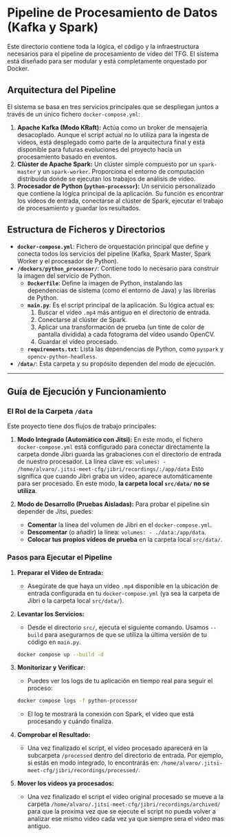 # Pipeline de Procesamiento de Datos (Kafka y Spark)

Este directorio contiene toda la lógica, el código y la infraestructura necesarios para el pipeline de procesamiento de vídeo del TFG. El sistema está diseñado para ser modular y está completamente orquestado por Docker.

## Arquitectura del Pipeline

El sistema se basa en tres servicios principales que se despliegan juntos a través de un único fichero `docker-compose.yml`:

1.  **Apache Kafka (Modo KRaft):** Actúa como un broker de mensajería desacoplado. Aunque el script actual no lo utiliza para la ingesta de vídeos, está desplegado como parte de la arquitectura final y está disponible para futuras evoluciones del proyecto hacia un procesamiento basado en eventos.
2.  **Clúster de Apache Spark:** Un clúster simple compuesto por un `spark-master` y un `spark-worker`. Proporciona el entorno de computación distribuida donde se ejecutan los trabajos de análisis de vídeo.
3.  **Procesador de Python (`python-processor`):** Un servicio personalizado que contiene la lógica principal de la aplicación. Su función es encontrar los vídeos de entrada, conectarse al clúster de Spark, ejecutar el trabajo de procesamiento y guardar los resultados.

## Estructura de Ficheros y Directorios

* **`docker-compose.yml`**: Fichero de orquestación principal que define y conecta todos los servicios del pipeline (Kafka, Spark Master, Spark Worker y el procesador de Python).
* **`/dockers/python_processor/`**: Contiene todo lo necesario para construir la imagen del servicio de Python.
    * **`Dockerfile`**: Define la imagen de Python, instalando las dependencias de sistema (como el entorno de Java) y las librerías de Python.
    * **`main.py`**: Es el script principal de la aplicación. Su lógica actual es:
        1.  Buscar el vídeo `.mp4` más antiguo en el directorio de entrada.
        2.  Conectarse al clúster de Spark.
        3.  Aplicar una transformación de prueba (un tinte de color de pantalla dividida) a cada fotograma del vídeo usando OpenCV.
        4.  Guardar el vídeo procesado.
    * **`requirements.txt`**: Lista las dependencias de Python, como `pyspark` y `opencv-python-headless`.
* **`/data/`**: Esta carpeta y su propósito dependen del modo de ejecución.

---

## Guía de Ejecución y Funcionamiento

### El Rol de la Carpeta `/data`

Este proyecto tiene dos flujos de trabajo principales:

1.  **Modo Integrado (Automático con Jitsi):**
    En este modo, el fichero `docker-compose.yml` está configurado para conectar directamente la carpeta donde Jibri guarda las grabaciones con el directorio de entrada de nuestro procesador. La línea clave es:
    `volumes: - /home/alvaro/.jitsi-meet-cfg/jibri/recordings/:/app/data` 
    Esto significa que cuando Jibri graba un vídeo, aparece automáticamente para ser procesado. En este modo, **la carpeta local `src/data/` no se utiliza**.

2.  **Modo de Desarrollo (Pruebas Aisladas):**
    Para probar el pipeline sin depender de Jitsi, puedes:
    * **Comentar** la línea del volumen de Jibri en el `docker-compose.yml`.
    * **Descomentar** (o añadir) la línea: `volumes: - ./data:/app/data`.
    * **Colocar tus propios vídeos de prueba** en la carpeta local `src/data/`.

### Pasos para Ejecutar el Pipeline

1.  **Preparar el Vídeo de Entrada:**
    * Asegúrate de que haya un vídeo `.mp4` disponible en la ubicación de entrada configurada en tu `docker-compose.yml` (ya sea la carpeta de Jibri o la carpeta local `src/data/`).

2.  **Levantar los Servicios:**
    * Desde el directorio `src/`, ejecuta el siguiente comando. Usamos `--build` para asegurarnos de que se utiliza la última versión de tu código en `main.py`.
    ```bash
    docker compose up --build -d
    ```

3.  **Monitorizar y Verificar:**
    * Puedes ver los logs de tu aplicación en tiempo real para seguir el proceso:
    ```bash
    docker compose logs -f python-processor
    ```
    * El log te mostrará la conexión con Spark, el vídeo que está procesando y cuándo finaliza.

4.  **Comprobar el Resultado:**
    * Una vez finalizado el script, el vídeo procesado aparecerá en la subcarpeta `/processed` dentro del directorio de entrada. Por ejemplo, si estás en modo integrado, lo encontrarás en: `/home/alvaro/.jitsi-meet-cfg/jibri/recordings/processed/`.

5.  **Mover los videos ya procesados:**
    * Una vez finalizado el script el video original procesado se mueve a la carpeta `/home/alvaro/.jitsi-meet-cfg/jibri/recordings/archived/` para que la proxima vez que se ejecute el script no pueda volver a analizar ese mismo video cada vez ya que siempre sera el video mas antiguo.